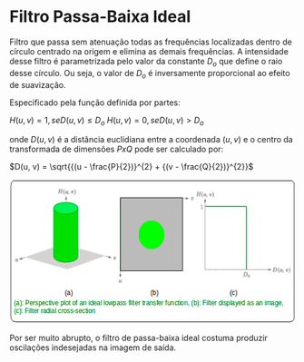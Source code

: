 # Filtro Passa-Baixa Ideal

Filtro que passa sem atenuação todas as frequências localizadas dentro de círculo centrado na origem e elimina as demais frequências. A intensidade desse filtro é parametrizada pelo valor da constante $D_{o}$ que define o raio desse círculo. Ou seja, o valor de $D_{o}$ é inversamente proporcional ao efeito de suavização.

Especificado pela função definida por partes:

$H(u, v) = 1, se D(u, v) \le D_{o}$
$H(u, v) = 0, se D(u, v) > D_{o}$

onde $D(u, v)$ é a distância euclidiana entre a coordenada $(u, v)$ e o centro da transformada de dimensões $P x Q$ pode ser calculado por:

$D(u, v) = \sqrt{{(u - \frac{P}{2})}^{2} + {(v - \frac{Q}{2})}^{2}}$

<p align="center">
    <img src="./readmeImg/LPIF.png" width="584px" height="254px">
</p>

Por ser muito abrupto, o filtro de passa-baixa ideal costuma produzir oscilações indesejadas na imagem de saída.